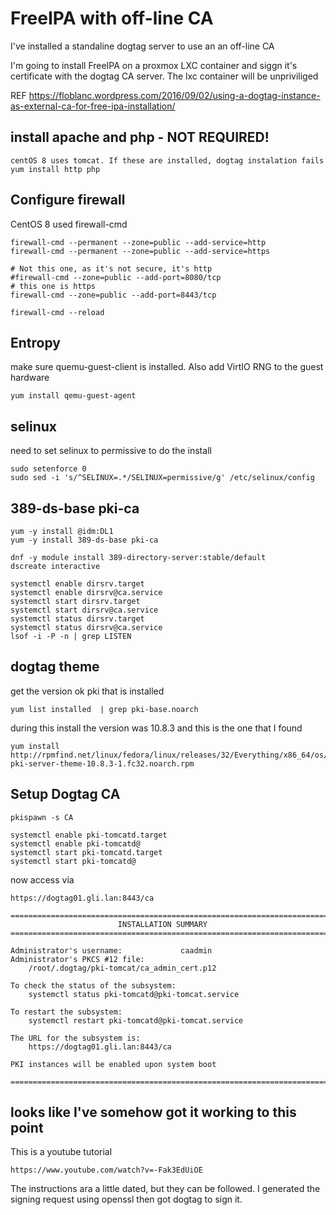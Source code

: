 
# FreeIPA with off-line CA

I've installed a standaline dogtag server to use an an off-line CA

I'm going to install FreeIPA on a proxmox LXC container and siggn it's certificate with the dogtag CA
server. The lxc container will be unpriviliged

REF https://floblanc.wordpress.com/2016/09/02/using-a-dogtag-instance-as-external-ca-for-free-ipa-installation/

## install apache and php - NOT REQUIRED!

    centOS 8 uses tomcat. If these are installed, dogtag instalation fails
    yum install http php

## Configure firewall

CentOS 8 used firewall-cmd

    firewall-cmd --permanent --zone=public --add-service=http
    firewall-cmd --permanent --zone=public --add-service=https

    # Not this one, as it's not secure, it's http
    #firewall-cmd --zone=public --add-port=8080/tcp
    # this one is https
    firewall-cmd --zone=public --add-port=8443/tcp

    firewall-cmd --reload 

## Entropy

make sure quemu-guest-client is installed. Also add VirtIO RNG to the guest hardware

    yum install qemu-guest-agent

## selinux

need to set selinux to permissive to do the install

    sudo setenforce 0
    sudo sed -i 's/^SELINUX=.*/SELINUX=permissive/g' /etc/selinux/config


## 389-ds-base pki-ca

    yum -y install @idm:DL1
    yum -y install 389-ds-base pki-ca

    dnf -y module install 389-directory-server:stable/default
    dscreate interactive

    systemctl enable dirsrv.target
    systemctl enable dirsrv@ca.service
    systemctl start dirsrv.target
    systemctl start dirsrv@ca.service
    systemctl status dirsrv.target
    systemctl status dirsrv@ca.service
    lsof -i -P -n | grep LISTEN

## dogtag theme

get the version ok pki that is installed

    yum list installed  | grep pki-base.noarch

during this install the version was 10.8.3 and this is the one that I found

    yum install http://rpmfind.net/linux/fedora/linux/releases/32/Everything/x86_64/os/Packages/d/dogtag-pki-server-theme-10.8.3-1.fc32.noarch.rpm

## Setup Dogtag CA

    pkispawn -s CA

    systemctl enable pki-tomcatd.target
    systemctl enable pki-tomcatd@
    systemctl start pki-tomcatd.target
    systemctl start pki-tomcatd@

now access via

    https://dogtag01.gli.lan:8443/ca
    
    ==========================================================================
                            INSTALLATION SUMMARY
    ==========================================================================

    Administrator's username:             caadmin
    Administrator's PKCS #12 file:
        /root/.dogtag/pki-tomcat/ca_admin_cert.p12

    To check the status of the subsystem:
        systemctl status pki-tomcatd@pki-tomcat.service

    To restart the subsystem:
        systemctl restart pki-tomcatd@pki-tomcat.service

    The URL for the subsystem is:
        https://dogtag01.gli.lan:8443/ca

    PKI instances will be enabled upon system boot

    ==========================================================================

## looks like I've somehow got it working to this point

This is a youtube tutorial

    https://www.youtube.com/watch?v=-Fak3EdUiOE

The instructions ara a little dated, but they can be followed. I generated the signing request using openssl
then got dogtag to sign it.

